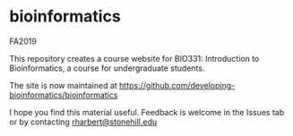 # bioinformatics
FA2019


This repository creates a course website for BIO331: Introduction to Bioinformatics, a course for undergraduate students.

The site is now maintained at https://github.com/developing-bioinformatics/bioinformatics

I hope you find this material useful. Feedback is welcome in the Issues tab or by contacting rharbert@stonehill.edu



